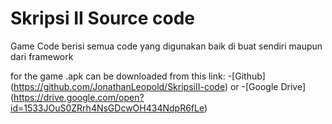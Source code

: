 # Skripsi II Source code
 Game Code berisi semua code yang digunakan baik di buat sendiri maupun dari framework
 
 
 
 for the game .apk can be downloaded from this link:
 -[Github] (https://github.com/JonathanLeopold/SkripsiII-code)
 or
 -[Google Drive] (https://drive.google.com/open?id=1533JOuS0ZRrh4NsGDcwOH434NdpR6fLe)
 
